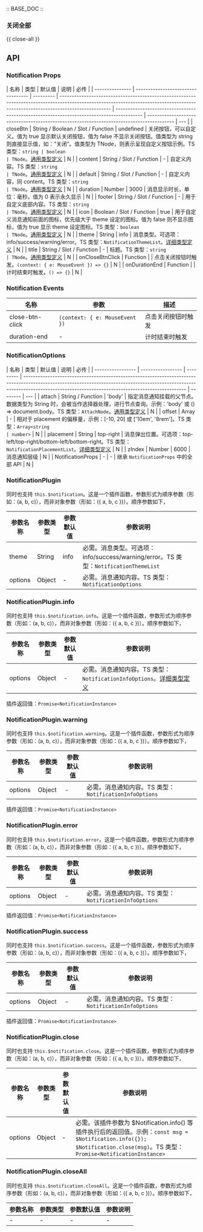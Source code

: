 :: BASE_DOC ::

### 关闭全部

{{ close-all }}

## API

### Notification Props

| 名称            | 类型                               | 默认值    | 说明                                                                                                                                                                              | 必传                                                                                      |
| --------------- | ---------------------------------- | --------- | --------------------------------------------------------------------------------------------------------------------------------------------------------------------------------- | ----------------------------------------------------------------------------------------- | ----------------------------------------------------------------------------------------- | --- |
| closeBtn        | String / Boolean / Slot / Function | undefined | 关闭按钮，可以自定义。值为 true 显示默认关闭按钮，值为 false 不显示关闭按钮。值类型为 string 则直接显示值，如：“关闭”。值类型为 TNode，则表示呈现自定义按钮示例。TS 类型：`string | boolean                                                                                   | TNode`。[通用类型定义](https://github.com/Tencent/tdesign-vue/blob/develop/src/common.ts) | N   |
| content         | String / Slot / Function           | -         | 自定义内容。TS 类型：`string                                                                                                                                                      | TNode`。[通用类型定义](https://github.com/Tencent/tdesign-vue/blob/develop/src/common.ts) | N                                                                                         |
| default         | String / Slot / Function           | -         | 自定义内容，同 content。TS 类型：`string                                                                                                                                          | TNode`。[通用类型定义](https://github.com/Tencent/tdesign-vue/blob/develop/src/common.ts) | N                                                                                         |
| duration        | Number                             | 3000      | 消息显示时长，单位：毫秒。值为 0 表示永久显示                                                                                                                                     | N                                                                                         |
| footer          | String / Slot / Function           | -         | 用于自定义底部内容。TS 类型：`string                                                                                                                                              | TNode`。[通用类型定义](https://github.com/Tencent/tdesign-vue/blob/develop/src/common.ts) | N                                                                                         |
| icon            | Boolean / Slot / Function          | true      | 用于自定义消息通知前面的图标，优先级大于 theme 设定的图标。值为 false 则不显示图标，值为 true 显示 theme 设定图标。TS 类型：`boolean                                              | TNode`。[通用类型定义](https://github.com/Tencent/tdesign-vue/blob/develop/src/common.ts) | N                                                                                         |
| theme           | String                             | info      | 消息类型。可选项：info/success/warning/error。TS 类型：`NotificationThemeList`。[详细类型定义](https://github.com/Tencent/tdesign-vue/tree/develop/src/notification/type.ts)      | N                                                                                         |
| title           | String / Slot / Function           | -         | 标题。TS 类型：`string                                                                                                                                                            | TNode`。[通用类型定义](https://github.com/Tencent/tdesign-vue/blob/develop/src/common.ts) | N                                                                                         |
| onCloseBtnClick | Function                           |           | 点击关闭按钮时触发。`(context: { e: MouseEvent }) => {}`                                                                                                                          | N                                                                                         |
| onDurationEnd   | Function                           |           | 计时结束时触发。`() => {}`                                                                                                                                                        | N                                                                                         |

### Notification Events

| 名称            | 参数                           | 描述               |
| --------------- | ------------------------------ | ------------------ |
| close-btn-click | `(context: { e: MouseEvent })` | 点击关闭按钮时触发 |
| duration-end    | -                              | 计时结束时触发     |

### NotificationOptions

| 名称              | 类型              | 默认值    | 说明                                                                                                                                                                                                                            | 必传     |
| ----------------- | ----------------- | --------- | ------------------------------------------------------------------------------------------------------------------------------------------------------------------------------------------------------------------------------- | -------- | --- |
| attach            | String / Function | 'body'    | 指定消息通知挂载的父节点。数据类型为 String 时，会被当作选择器处理，进行节点查询。示例：'body' 或 () => document.body。TS 类型：`AttachNode`。[通用类型定义](https://github.com/Tencent/tdesign-vue/blob/develop/src/common.ts) | N        |
| offset            | Array             | -         | 相对于 placement 的偏移量，示例：[-10, 20] 或 ['10em', '8rem']。TS 类型：`Array<string                                                                                                                                          | number>` | N   |
| placement         | String            | top-right | 消息弹出位置。可选项：top-left/top-right/bottom-left/bottom-right。TS 类型：`NotificationPlacementList`。[详细类型定义](https://github.com/Tencent/tdesign-vue/tree/develop/src/notification/type.ts)                           | N        |
| zIndex            | Number            | 6000      | 消息通知层级                                                                                                                                                                                                                    | N        |
| NotificationProps | -                 | -         | 继承 `NotificationProps` 中的全部 API                                                                                                                                                                                           | N        |

### NotificationPlugin

同时也支持 `this.$notification`。这是一个插件函数，参数形式为顺序参数（形如：(a, b, c)），而非对象参数（形如：({ a, b, c })）。顺序参数如下，

| 参数名称 | 参数类型 | 参数默认值 | 参数说明                                                                             |
| -------- | -------- | ---------- | ------------------------------------------------------------------------------------ |
| theme    | String   | info       | 必需。消息类型。可选项：info/success/warning/error。TS 类型：`NotificationThemeList` |
| options  | Object   | -          | 必需。消息通知内容。TS 类型：`NotificationOptions`                                   |

### NotificationPlugin.info

同时也支持 `this.$notification.info`。这是一个插件函数，参数形式为顺序参数（形如：(a, b, c)），而非对象参数（形如：({ a, b, c })）。顺序参数如下，

| 参数名称 | 参数类型 | 参数默认值 | 参数说明                                                                                                                                             |
| -------- | -------- | ---------- | ---------------------------------------------------------------------------------------------------------------------------------------------------- |
| options  | Object   | -          | 必需。消息通知内容。TS 类型：`NotificationInfoOptions`。[详细类型定义](https://github.com/Tencent/tdesign-vue/tree/develop/src/notification/type.ts) |

插件返回值：`Promise<NotificationInstance>`

### NotificationPlugin.warning

同时也支持 `this.$notification.warning`。这是一个插件函数，参数形式为顺序参数（形如：(a, b, c)），而非对象参数（形如：({ a, b, c })）。顺序参数如下，

| 参数名称 | 参数类型 | 参数默认值 | 参数说明                                               |
| -------- | -------- | ---------- | ------------------------------------------------------ |
| options  | Object   | -          | 必需。消息通知内容。TS 类型：`NotificationInfoOptions` |

插件返回值：`Promise<NotificationInstance>`

### NotificationPlugin.error

同时也支持 `this.$notification.error`。这是一个插件函数，参数形式为顺序参数（形如：(a, b, c)），而非对象参数（形如：({ a, b, c })）。顺序参数如下，

| 参数名称 | 参数类型 | 参数默认值 | 参数说明                                               |
| -------- | -------- | ---------- | ------------------------------------------------------ |
| options  | Object   | -          | 必需。消息通知内容。TS 类型：`NotificationInfoOptions` |

插件返回值：`Promise<NotificationInstance>`

### NotificationPlugin.success

同时也支持 `this.$notification.success`。这是一个插件函数，参数形式为顺序参数（形如：(a, b, c)），而非对象参数（形如：({ a, b, c })）。顺序参数如下，

| 参数名称 | 参数类型 | 参数默认值 | 参数说明                                               |
| -------- | -------- | ---------- | ------------------------------------------------------ |
| options  | Object   | -          | 必需。消息通知内容。TS 类型：`NotificationInfoOptions` |

插件返回值：`Promise<NotificationInstance>`

### NotificationPlugin.close

同时也支持 `this.$notification.close`。这是一个插件函数，参数形式为顺序参数（形如：(a, b, c)），而非对象参数（形如：({ a, b, c })）。顺序参数如下，

| 参数名称 | 参数类型 | 参数默认值 | 参数说明                                                                                                                                                                     |
| -------- | -------- | ---------- | ---------------------------------------------------------------------------------------------------------------------------------------------------------------------------- |
| options  | Object   | -          | 必需。该插件参数为 $Notification.info() 等插件执行后的返回值。示例：`const msg = $Notification.info({}); $Notification.close(msg)`。TS 类型：`Promise<NotificationInstance>` |

### NotificationPlugin.closeAll

同时也支持 `this.$notification.closeAll`。这是一个插件函数，参数形式为顺序参数（形如：(a, b, c)），而非对象参数（形如：({ a, b, c })）。顺序参数如下，

| 参数名称 | 参数类型 | 参数默认值 | 参数说明 |
| -------- | -------- | ---------- | -------- |
| -        | -        | -          | -        |
